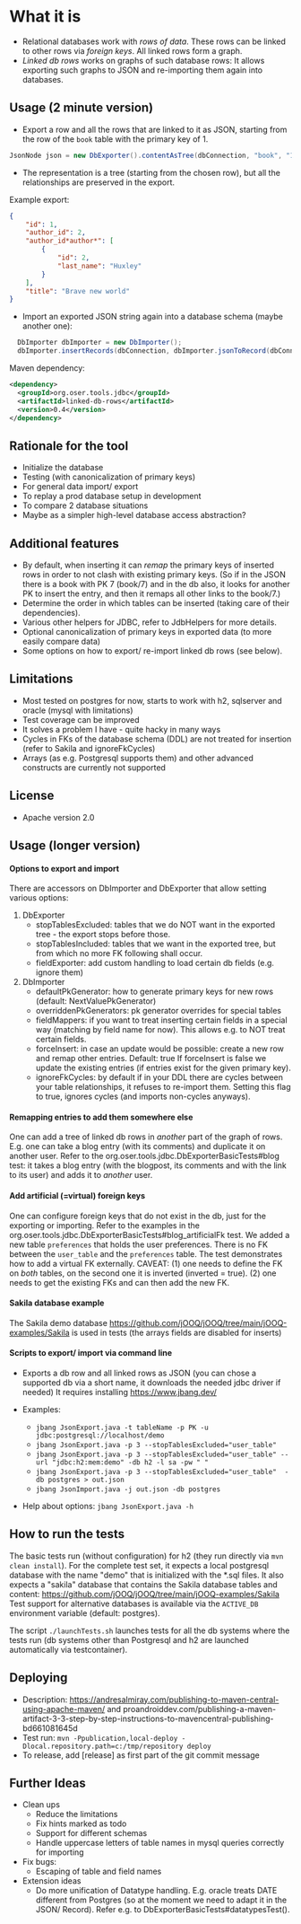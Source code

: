 What it is
===========
* Relational databases work with _rows of data_. These rows can be linked to other rows via _foreign keys_. All linked rows form a graph. 
* _Linked db rows_ works on graphs of such database rows: It allows exporting such graphs to JSON and re-importing them again into databases.

Usage (2 minute version)
--------------------------
* Export a row and all the rows that are linked to it as JSON, starting from the row of the `book` 
table with the primary key of 1.  
 ```Java
JsonNode json = new DbExporter().contentAsTree(dbConnection, "book", "1").asJsonNode();
```
* The representation is a tree (starting from the chosen row), but all the relationships are preserved in the export.


Example export:
```JSON
{
	"id": 1,
	"author_id": 2,
	"author_id*author*": [
		{
			"id": 2,
			"last_name": "Huxley"
		}
	],
	"title": "Brave new world"
}
```

* Import an exported JSON string again into a database schema (maybe another one):
```Java
  DbImporter dbImporter = new DbImporter();
  dbImporter.insertRecords(dbConnection, dbImporter.jsonToRecord(dbConnection, "book", json));
```

Maven dependency:
```XML
<dependency>
  <groupId>org.oser.tools.jdbc</groupId>
  <artifactId>linked-db-rows</artifactId>
  <version>0.4</version>
</dependency>
```

Rationale for the tool
--------------
* Initialize the database
* Testing (with canonicalization of primary keys)
* For general data import/ export
* To replay a prod database setup in development 
* To compare 2 database situations
* Maybe as a simpler high-level database access abstraction?


Additional features
---------------------
* By default, when inserting it can *remap* the primary keys of inserted rows in order to not clash with existing primary keys. 
(So if in the JSON there is a book with PK 7 (book/7) and in the db also, it looks for another PK to insert the entry, and then it remaps all other links to the book/7.)
* Determine the order in which tables can be inserted (taking care of their dependencies).
* Various other helpers for JDBC, refer to JdbHelpers for more details.
* Optional canonicalization of primary keys in exported data (to more easily compare data)
* Some options on how to export/ re-import linked db rows (see below).


Limitations
------------
* Most tested on postgres for now, starts to work with h2, sqlserver and oracle (mysql with limitations)
* Test coverage can be improved
* It solves a problem I have - quite hacky in many ways
* Cycles in FKs of the database schema (DDL) are not treated for insertion (refer to Sakila and ignoreFkCycles)
* Arrays (as e.g. Postgresql supports them) and other advanced constructs are currently not supported

License
---------
* Apache version 2.0

Usage (longer version)
-----------------------
#### Options to export and import
There are accessors on DbImporter and DbExporter that allow setting various options:
1. DbExporter
    * stopTablesExcluded: tables that we do NOT want in the exported tree - the export stops before those.
    * stopTablesIncluded: tables that we want in the exported tree, but from which no more FK following shall occur.
    * fieldExporter: add custom handling to load certain db fields (e.g. ignore them)
2. DbImporter
    * defaultPkGenerator:  how to generate primary keys for new rows (default: NextValuePkGenerator)
    * overriddenPkGenerators: pk generator overrides for special tables
    * fieldMappers: if you want to treat inserting certain fields in a special way (matching by field name for now). This allows e.g. to NOT treat certain fields.
    * forceInsert: in case an update would be possible: create a new row and remap other entries. Default: true 
      If forceInsert is false we update the existing entries (if entries exist for the given primary key).  
    * ignoreFkCycles: by default if in your DDL there are cycles between your table relationships, it refuses to re-import them. Setting this flag to true, ignores cycles (and imports non-cycles anyways).
          
#### Remapping entries to add them somewhere else
One can add a tree of linked db rows in *another* part of the graph of rows. E.g. one can take a blog entry (with its comments) and 
duplicate it on another user. Refer to the org.oser.tools.jdbc.DbExporterBasicTests#blog test: it takes a blog entry 
(with the blogpost, its comments and with the link to its user) and adds it to *another* user.
   
#### Add artificial (=virtual) foreign keys
One can configure foreign keys that do not exist in the db, just for the exporting or importing. Refer to the examples
in the  org.oser.tools.jdbc.DbExporterBasicTests#blog_artificialFk test. We added a new table `preferences` that holds the
user preferences. There is no FK between the `user_table` and the `preferences` table. The test demonstrates how to add a virtual FK externally.
CAVEAT: (1) one needs to define the FK on *both* tables, on the second one it is inverted (inverted = true). (2) one needs to get the existing FKs and can then add the new FK.
 
#### Sakila database example
The Sakila demo database https://github.com/jOOQ/jOOQ/tree/main/jOOQ-examples/Sakila is used in tests (the arrays fields are disabled for inserts)

#### Scripts to export/ import via command line
 * Exports a db row and all linked rows as JSON (you can chose a supported db via a short name, it downloads the needed jdbc driver if needed)
   It requires installing https://www.jbang.dev/
 * Examples:
    *  `jbang JsonExport.java -t tableName -p PK -u jdbc:postgresql://localhost/demo`
    *  `jbang JsonExport.java -p 3 --stopTablesExcluded="user_table"`
    *  `jbang JsonExport.java -p 3 --stopTablesExcluded="user_table" --url "jdbc:h2:mem:demo" -db h2 -l sa -pw " "`   
    *  `jbang JsonExport.java -p 3 --stopTablesExcluded="user_table"  -db postgres > out.json`
    *  `jbang JsonImport.java -j out.json -db postgres`
    
 * Help about options:  `jbang JsonExport.java -h`
 

How to run the tests
---------------------
The basic tests run (without configuration) for h2 (they run directly via `mvn clean install`).
For the complete test set, it expects a local postgresql database with the name "demo" that is initialized with the *.sql files.
It also expects a "sakila" database that contains the Sakila database tables and content: https://github.com/jOOQ/jOOQ/tree/main/jOOQ-examples/Sakila
Test support for alternative databases is available via the `ACTIVE_DB` environment variable (default: postgres). 

The script `./launchTests.sh` launches tests for all the db systems where the tests run (db systems other than Postgresql and h2
are launched automatically via testcontainer).  

Deploying
--------------
 * Description: https://andresalmiray.com/publishing-to-maven-central-using-apache-maven/ and
   proandroiddev.com/publishing-a-maven-artifact-3-3-step-by-step-instructions-to-mavencentral-publishing-bd661081645d
 * Test run: `mvn -Ppublication,local-deploy -Dlocal.repository.path=c:/tmp/repository deploy`
 * To release, add [release] as first part of the git commit message
 

Further Ideas
--------------
* Clean ups
    - Reduce the limitations
    - Fix hints marked as todo
    - Support for different schemas
    - Handle uppercase letters of table names in mysql queries correctly for importing
* Fix bugs:
    - Escaping of table and field names
* Extension ideas
    - Do more unification of Datatype handling. E.g. oracle treats DATE different from Postgres (so at the moment
    we need to adapt it in the JSON/ Record). Refer e.g. to DbExporterBasicTests#datatypesTest(). 
